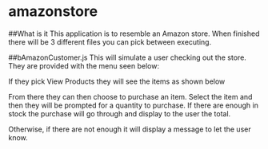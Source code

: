 # amazonstore
##What is it
This application is to resemble an Amazon store. When finished there will be 3 different files you can pick between executing.

##bAmazonCustomer.js
This will simulate a user checking out the store.
They are provided with the menu seen below:

If they pick View Products they will see the items as shown below

From there they can then choose to purchase an item. Select the item and then they will be prompted for a quantity to purchase. If there are enough in stock the purchase will go through and display to the user the total.

Otherwise, if there are not enough it will display a message to let the user know.